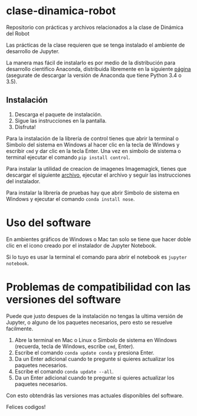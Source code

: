 # clase-dinamica-robot
Repositorio con prácticas y archivos relacionados a la clase de Dinámica del Robot

Las prácticas de la clase requieren que se tenga instalado el ambiente de desarrollo de Jupyter.

La manera mas fácil de instalarlo es por medio de la distribución para desarrollo cientifico Anaconda, distribuida libremente en la siguiente [página](http://continuum.io/downloads#34) (asegurate de descargar la versión de Anaconda que tiene Python 3.4 o 3.5).

## Instalación

1. Descarga el paquete de instalación.
2. Sigue las instrucciones en la pantalla.
3. Disfruta!

Para la instalación de la librería de control tienes que abrir la terminal o Simbolo del sistema en Windows al hacer clic en la tecla de Windows y escribir ```cmd``` y dar clic en la tecla Enter. Una vez en simbolo de sistema o terminal ejecutar el comando ```pip install control```.

Para instalar la utilidad de creacion de imagenes Imagemagick, tienes que descargar el siguiente [archivo](http://www.imagemagick.org/download/binaries/ImageMagick-6.9.2-1-Q16-x64-dll.exe), ejecutar el archivo y seguir las instrucciones del instalador.

Para instalar la librería de pruebas hay que abrir Simbolo de sistema en Windows y ejecutar el comando ```conda install nose```.

# Uso del software

En ambientes gráficos de Windows o Mac tan solo se tiene que hacer doble clic en el icono creado por el instalador de Jupyter Notebook.

Si lo tuyo es usar la terminal el comando para abrir el notebook es ```jupyter notebook```.

# Problemas de compatibilidad con las versiones del software

Puede que justo despues de la instalación no tengas la ultima versión de Jupyter, o alguno de los paquetes necesarios, pero esto se resuelve facilmente.

1. Abre la terminal en Mac o Linux o Simbolo de sistema en Windows (recuerda, tecla de Windows, escribe ```cmd```, Enter).
2. Escribe el comando ```conda update conda``` y presiona Enter.
3. Da un Enter adicional cuando te pregunte si quieres actualizar los paquetes necesarios.
4. Escribe el comando ```conda update --all```.
5. Da un Enter adicional cuando te pregunte si quieres actualizar los paquetes necesarios.

Con esto obtendrás las versiones mas actuales disponibles del software.

Felices codigos!
